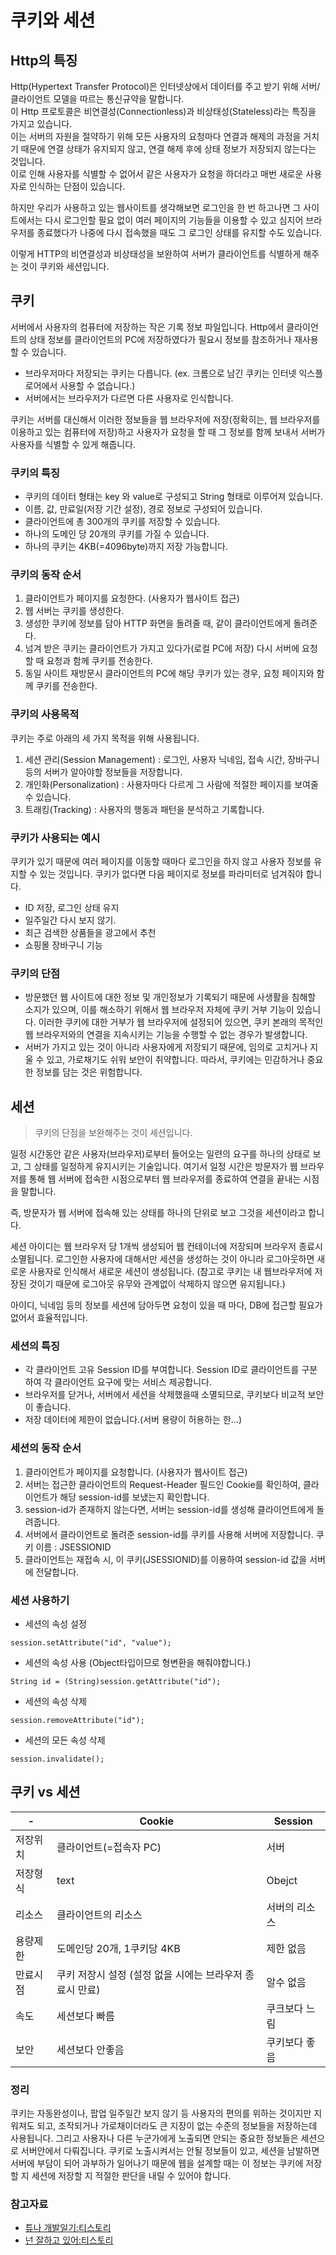# 쿠키와 세션

## Http의 특징

Http(Hypertext Transfer Protocol)은 인터넷상에서 데이터를 주고 받기 위해 서버/클라이언트 모델을 따르는 통신규약을 말합니다.  
이 Http 프로토콜은 비연결성(Connectionless)과 비상태성(Stateless)라는 특징을 가지고 있습니다.  
이는 서버의 자원을 절약하기 위해 모든 사용자의 요청마다 연결과 해제의 과정을 거치기 때문에 연결 상태가 유지되지 않고, 연결 해제 후에 상태 정보가 저장되지 않는다는 것입니다.  
이로 인해 사용자를 식별할 수 없어서 같은 사용자가 요청을 하더라고 매번 새로운 사용자로 인식하는 단점이 있습니다.

하지만 우리가 사용하고 있는 웹사이트를 생각해보면 로그인을 한 번 하고나면 그 사이트에서는 다시 로그인할 필요 없이 여러 페이지의 기능들을 이용할 수 있고 심지어 브라우저를 종료했다가 나중에 다시 접속했을 때도 그
로그인 상태를 유지할 수도 있습니다.

이렇게 HTTP의 비연결성과 비상태성을 보완하여 서버가 클라이언트를 식별하게 해주는 것이 쿠키와 세션입니다.

## 쿠키

서버에서 사용자의 컴퓨터에 저장하는 작은 기록 정보 파일입니다. Http에서 클라이언트의 상태 정보를 클라이언트의 PC에 저장하였다가 필요시 정보를 참조하거나 재사용할 수 있습니다.

- 브라우저마다 저장되는 쿠키는 다릅니다. (ex. 크롬으로 남긴 쿠키는 인터넷 익스플로어에서 사용할 수 없습니다.)
- 서버에서는 브라우저가 다르면 다른 사용자로 인식합니다.

쿠키는 서버를 대신해서 이러한 정보들을 웹 브라우저에 저장(정확히는, 웹 브라우저를 이용하고 있는 컴퓨터에 저장)하고 사용자가 요청을 할 때 그 정보를 함께 보내서 서버가 사용자를 식별할 수 있게 해줍니다.

### 쿠키의 특징

- 쿠키의 데이터 형태는 key 와 value로 구성되고 String 형태로 이루어져 있습니다.
- 이름, 값, 만료일(저장 기간 설정), 경로 정보로 구성되어 있습니다.
- 클라이언트에 총 300개의 쿠키를 저장할 수 있습니다.
- 하나의 도메인 당 20개의 쿠키를 가질 수 있습니다.
- 하나의 쿠키는 4KB(=4096byte)까지 저장 가능합니다.

### 쿠키의 동작 순서

1. 클라이언트가 페이지를 요청한다. (사용자가 웹사이트 접근)
2. 웹 서버는 쿠키를 생성한다.
3. 생성한 쿠키에 정보를 담아 HTTP 화면을 돌려줄 때, 같이 클라이언트에게 돌려준다.
4. 넘겨 받은 쿠키는 클라이언트가 가지고 있다가(로컬 PC에 저장) 다시 서버에 요청할 때 요청과 함께 쿠키를 전송한다.
5. 동일 사이트 재방문시 클라이언트의 PC에 해당 쿠키가 있는 경우, 요청 페이지와 함께 쿠키를 전송한다.

### 쿠키의 사용목적

쿠키는 주로 아래의 세 가지 목적을 위해 사용됩니다.

1. 세션 관리(Session Management) : 로그인, 사용자 닉네임, 접속 시간, 장바구니 등의 서버가 알아야할 정보들을 저장합니다.
2. 개인화(Personalization) : 사용자마다 다르게 그 사람에 적절한 페이지를 보여줄 수 있습니다.
3. 트래킹(Tracking) : 사용자의 행동과 패턴을 분석하고 기록합니다.

### 쿠키가 사용되는 예시

쿠키가 있기 때문에 여러 페이지를 이동할 때마다 로그인을 하지 않고 사용자 정보를 유지할 수 있는 것입니다. 쿠키가 없다면 다음 페이지로 정보를 파라미터로 넘겨줘야 합니다.

- ID 저장, 로그인 상태 유지
- 일주일간 다시 보지 않기.
- 최근 검색한 상품들을 광고에서 추천
- 쇼핑몰 장바구니 기능

### 쿠키의 단점

- 방문했던 웹 사이트에 대한 정보 및 개인정보가 기록되기 때문에 사생활을 침해할 소지가 있으며, 이를 해소하기 위해서 웹 브라우저 자체에 쿠키 거부 기능이 있습니다. 이러한 쿠키에 대한 거부가 웹 브라우저에
  설정되어 있으면, 쿠키 본래의 목적인 웹 브라우저와의 연결을 지속시키는 기능을 수행할 수 없는 경우가 발생합니다.
- 서버가 가지고 있는 것이 아니라 사용자에게 저장되기 때문에, 임의로 고치거나 지울 수 있고, 가로채기도 쉬워 보안이 취약합니다. 따라서, 쿠키에는 민감하거나 중요한 정보를 담는 것은 위험합니다.

## 세션

> 쿠키의 단점을 보완해주는 것이 세션입니다.

일정 시간동안 같은 사용자(브라우저)로부터 들어오는 일련의 요구를 하나의 상태로 보고, 그 상태를 일정하게 유지시키는 기술입니다. 여기서 일정 시간은 방문자가 웹 브라우저를 통해 웹 서버에 접속한 시점으로부터 웹
브라우저를 종료하여 연결을 끝내는 시점을 말합니다.

즉, 방문자가 웹 서버에 접속해 있는 상태를 하나의 단위로 보고 그것을 세션이라고 합니다.

세션 아이디는 웹 브라우저 당 1개씩 생성되어 웹 컨테이너에 저장되며 브라우저 종료시 소멸됩니다. 로그인한 사용자에 대해서만 세션을 생성하는 것이 아니라 로그아웃하면 새로운 사용자로 인식해서 새로운 세션이
생성됩니다.
(참고로 쿠키는 내 웹브라우저에 저장된 것이기 때문에 로그아웃 유무와 관계없이 삭제하지 않으면 유지됩니다.)

아이디, 닉네임 등의 정보를 세션에 담아두면 요청이 있을 때 마다, DB에 접근할 필요가 없어서 효율적입니다.

### 세션의 특징

- 각 클라이언트 고유 Session ID를 부여합니다. Session ID로 클라이언트를 구분하여 각 클라이언트 요구에 맞는 서비스 제공합니다.
- 브라우저를 닫거나, 서버에서 세션을 삭제했을때 소멸되므로, 쿠키보다 비교적 보안이 좋습니다.
- 저장 데이터에 제한이 없습니다.(서버 용량이 허용하는 한...)

### 세션의 동작 순서

1. 클라이언트가 페이지를 요청합니다. (사용자가 웹사이트 접근)
2. 서버는 접근한 클라이언트의 Request-Header 필드인 Cookie를 확인하여, 클라이언트가 해당 session-id를 보냈는지 확인합니다.
3. session-id가 존재하지 않는다면, 서버는 session-id를 생성해 클라이언트에게 돌려줍니다.
4. 서버에서 클라이언트로 돌려준 session-id를 쿠키를 사용해 서버에 저장합니다. 쿠키 이름 : JSESSIONID
5. 클라이언트는 재접속 시, 이 쿠키(JSESSIONID)를 이용하여 session-id 값을 서버에 전달합니다.

### 세션 사용하기

- 세션의 속성 설정

```
session.setAttribute("id", "value");
```

- 세션의 속성 사용 (Object타입이므로 형변환을 해줘야합니다.)

```
String id = (String)session.getAttribute("id");
```

- 세션의 속성 삭제

```
session.removeAttribute("id");
```

- 세션의 모든 속성 삭제

```
session.invalidate();
```

## 쿠키 vs 세션

-|Cookie|Session|
---------|----------|---------|
저장위치 |클라이언트(=접속자 PC) |서버 |
저장형식 |text |Obejct |
리소스 | 클라이언트의 리소스 | 서버의 리소스 |
용량제한 | 도메인당 20개, 1쿠키당 4KB | 제한 없음 |
만료시점 | 쿠키 저장시 설정 (설정 없을 시에는 브라우저 종료시 만료) | 알수 없음 |
속도 | 세션보다 빠름 | 쿠크보다 느림 |
보안 | 세션보다 안좋음 | 쿠키보다 좋음 |

### 정리

쿠키는 자동완성이나, 팝업 일주일간 보지 않기 등 사용자의 편의를 위하는 것이지만 지워져도 되고, 조작되거나 가로채이더라도 큰 지장이 없는 수준의 정보들을 저장하는데 사용됩니다. 그리고 사용자나 다른 누군가에게
노출되면 안되는 중요한 정보들은 세션으로 서버안에서 다뤄집니다. 쿠키로 노출시켜서는 안될 정보들이 있고, 세션을 남발하면 서버에 부담이 되어 과부하가 일어나기 때문에 웹을 설계할 때는 이 정보는 쿠키에 저장할 지
세션에 저장할 지 적절한 판단을 내릴 수 있어야 합니다.

### 참고자료

- [튜나 개발일기:티스토리](https://devuna.tistory.com/23?category=890707)
- [넌 잘하고 있어:티스토리](https://hahahoho5915.tistory.com/32)